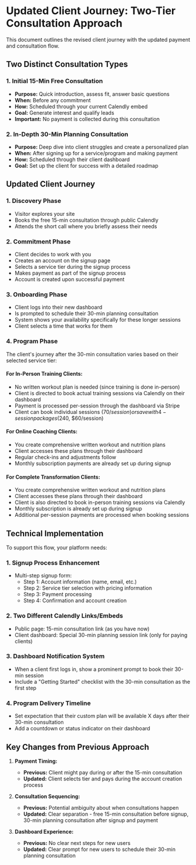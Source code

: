 # Updated Client Journey: Two-Tier Consultation Approach

This document outlines the revised client journey with the updated payment and consultation flow.

## Two Distinct Consultation Types

### 1. Initial 15-Min Free Consultation
- **Purpose:** Quick introduction, assess fit, answer basic questions
- **When:** Before any commitment
- **How:** Scheduled through your current Calendly embed
- **Goal:** Generate interest and qualify leads
- **Important:** No payment is collected during this consultation

### 2. In-Depth 30-Min Planning Consultation
- **Purpose:** Deep dive into client struggles and create a personalized plan
- **When:** After signing up for a service/program and making payment
- **How:** Scheduled through their client dashboard
- **Goal:** Set up the client for success with a detailed roadmap

## Updated Client Journey

### 1. Discovery Phase
- Visitor explores your site
- Books the free 15-min consultation through public Calendly
- Attends the short call where you briefly assess their needs

### 2. Commitment Phase
- Client decides to work with you
- Creates an account on the signup page
- Selects a service tier during the signup process
- Makes payment as part of the signup process
- Account is created upon successful payment

### 3. Onboarding Phase
- Client logs into their new dashboard
- Is prompted to schedule their 30-min planning consultation
- System shows your availability specifically for these longer sessions
- Client selects a time that works for them

### 4. Program Phase
The client's journey after the 30-min consultation varies based on their selected service tier:

#### For In-Person Training Clients:
- No written workout plan is needed (since training is done in-person)
- Client is directed to book actual training sessions via Calendly on their dashboard
- Payment is processed per-session through the dashboard via Stripe
- Client can book individual sessions ($70/session) or save with 4-session packages ($240, $60/session)

#### For Online Coaching Clients:
- You create comprehensive written workout and nutrition plans
- Client accesses these plans through their dashboard
- Regular check-ins and adjustments follow
- Monthly subscription payments are already set up during signup

#### For Complete Transformation Clients:
- You create comprehensive written workout and nutrition plans
- Client accesses these plans through their dashboard
- Client is also directed to book in-person training sessions via Calendly
- Monthly subscription is already set up during signup
- Additional per-session payments are processed when booking sessions

## Technical Implementation

To support this flow, your platform needs:

### 1. Signup Process Enhancement
- Multi-step signup form:
  - Step 1: Account information (name, email, etc.)
  - Step 2: Service tier selection with pricing information
  - Step 3: Payment processing
  - Step 4: Confirmation and account creation

### 2. Two Different Calendly Links/Embeds
- Public page: 15-min consultation link (as you have now)
- Client dashboard: Special 30-min planning session link (only for paying clients)

### 3. Dashboard Notification System
- When a client first logs in, show a prominent prompt to book their 30-min session
- Include a "Getting Started" checklist with the 30-min consultation as the first step

### 4. Program Delivery Timeline
- Set expectation that their custom plan will be available X days after their 30-min consultation
- Add a countdown or status indicator on their dashboard

## Key Changes from Previous Approach

1. **Payment Timing:** 
   - **Previous:** Client might pay during or after the 15-min consultation
   - **Updated:** Client selects tier and pays during the account creation process

2. **Consultation Sequencing:**
   - **Previous:** Potential ambiguity about when consultations happen
   - **Updated:** Clear separation - free 15-min consultation before signup, 30-min planning consultation after signup and payment

3. **Dashboard Experience:**
   - **Previous:** No clear next steps for new users
   - **Updated:** Clear prompt for new users to schedule their 30-min planning consultation
